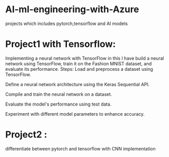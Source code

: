 # AI-ml-engineering-with-Azure
projects which includes pytorch,tensorflow and AI models

# Project1 with Tensorflow:
Implementing a neural network with TensorFlow 
in this I have build a neural network using TensorFlow, train it on the Fashion MNIST dataset, and evaluate its performance.
Steps:
Load and preprocess a dataset using TensorFlow.

Define a neural network architecture using the Keras Sequential API.

Compile and train the neural network on a dataset.

Evaluate the model's performance using test data.

Experiment with different model parameters to enhance accuracy.

# Project2 :
differentiate between pytorch and tensorflow with CNN implementation
